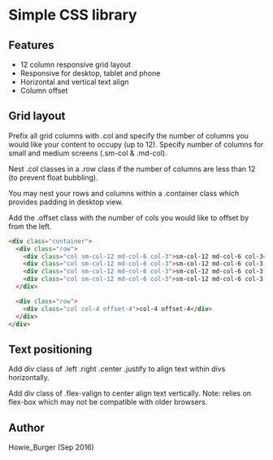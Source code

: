 # Simple CSS library

## Features
- 12 column responsive grid layout
- Responsive for desktop, tablet and phone
- Horizontal and vertical text align
- Column offset

## Grid layout
Prefix all grid columns with .col and specify the number of columns you would like your content to occupy (up to 12). Specify number of columns for small and medium screens (.sm-col & .md-col).

Nest .col classes in a .row class if the number of columns are less than 12 (to prevent float bubbling).

You may nest your rows and columns within a .container class which provides padding in desktop view.

Add the .offset class with the number of cols you would like to offset by from the left.

```html
<div class="container">
  <div class="row">
    <div class="col sm-col-12 md-col-6 col-3">sm-col-12 md-col-6 col-3</div>
    <div class="col sm-col-12 md-col-6 col-3">sm-col-12 md-col-6 col-3 </div>
    <div class="col sm-col-12 md-col-6 col-3">sm-col-12 md-col-6 col-3 </div>
    <div class="col sm-col-12 md-col-6 col-3">sm-col-12 md-col-6 col-3 </div>
  </div>

  <div class="row">
    <div class="col col-4 offset-4">col-4 offset-4</div>
  </div>
</div>
```

## Text positioning
Add div class of .left .right .center .justify to align text within divs horizontally.

Add div class of .flex-valign to center align text vertically. Note: relies on flex-box which may not be compatible with older browsers.

## Author
Howie_Burger (Sep 2016)
